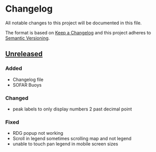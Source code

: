 # Changelog

All notable changes to this project will be documented in this file.

The format is based on [Keep a Changelog](http://keepachangelog.com/en/1.0.0/)
and this project adheres to [Semantic Versioning](http://semver.org/spec/v2.0.0.html).

## [Unreleased](https://github.com/USGS-WiM/stnweb2/tree/dev)

### Added

- Changelog file
- SOFAR Buoys

### Changed

- peak labels to only display numbers 2 past decimal point

### Fixed

- RDG popup not working
- Scroll in legend sometimes scrolling map and not legend
- unable to touch pan legend in mobile screen sizes

